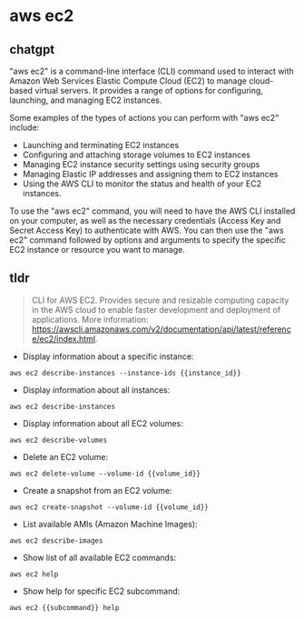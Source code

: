 # aws ec2 
## chatgpt 
"aws ec2" is a command-line interface (CLI) command used to interact with Amazon Web Services Elastic Compute Cloud (EC2) to manage cloud-based virtual servers. It provides a range of options for configuring, launching, and managing EC2 instances.

Some examples of the types of actions you can perform with "aws ec2" include:

- Launching and terminating EC2 instances
- Configuring and attaching storage volumes to EC2 instances
- Managing EC2 instance security settings using security groups
- Managing Elastic IP addresses and assigning them to EC2 instances
- Using the AWS CLI to monitor the status and health of your EC2 instances.

To use the "aws ec2" command, you will need to have the AWS CLI installed on your computer, as well as the necessary credentials (Access Key and Secret Access Key) to authenticate with AWS. You can then use the "aws ec2" command followed by options and arguments to specify the specific EC2 instance or resource you want to manage. 

## tldr 
 
> CLI for AWS EC2.
> Provides secure and resizable computing capacity in the AWS cloud to enable faster development and deployment of applications.
> More information: <https://awscli.amazonaws.com/v2/documentation/api/latest/reference/ec2/index.html>.

- Display information about a specific instance:

`aws ec2 describe-instances --instance-ids {{instance_id}}`

- Display information about all instances:

`aws ec2 describe-instances`

- Display information about all EC2 volumes:

`aws ec2 describe-volumes`

- Delete an EC2 volume:

`aws ec2 delete-volume --volume-id {{volume_id}}`

- Create a snapshot from an EC2 volume:

`aws ec2 create-snapshot --volume-id {{volume_id}}`

- List available AMIs (Amazon Machine Images):

`aws ec2 describe-images`

- Show list of all available EC2 commands:

`aws ec2 help`

- Show help for specific EC2 subcommand:

`aws ec2 {{subcommand}} help`
